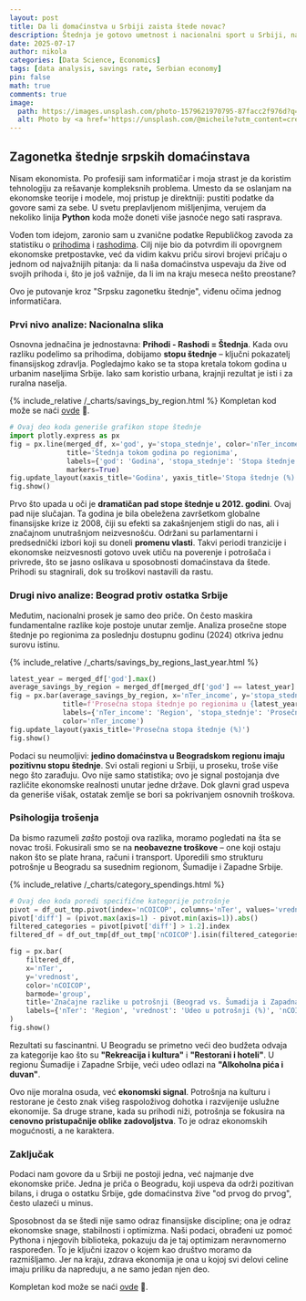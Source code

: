 ```yaml
---
layout: post
title: Da li domaćinstva u Srbiji zaista štede novac?
description: Štednja je gotovo umetnost i nacionalni sport u Srbiji, nastao iz potreba i iskustava prethodnih generacija.
date: 2025-07-17
author: nikola
categories: [Data Science, Economics]
tags: [data analysis, savings rate, Serbian economy]
pin: false
math: true
comments: true
image:
  path: https://images.unsplash.com/photo-1579621970795-87facc2f976d?q=80&w=1170&auto=format&fit=crop&ixlib=rb-4.1.0&ixid=M3wxMjA3fDB8MHxwaG90by1wYWdlfHx8fGVufDB8fHx8fA%3D%3D
  alt: Photo by <a href='https://unsplash.com/@micheile?utm_content=creditCopyText&utm_medium=referral&utm_source=unsplash'>micheile henderson</a> on <a href='https://unsplash.com/photos/green-plant-in-clear-glass-vase-ZVprbBmT8QA?utm_content=creditCopyText&utm_medium=referral&utm_source=unsplash'>Unsplash</a>
---
```


## Zagonetka štednje srpskih domaćinstava

Nisam ekonomista. Po profesiji sam informatičar i moja strast je da koristim tehnologiju za rešavanje kompleksnih problema. Umesto da se oslanjam na ekonomske teorije i modele, moj pristup je direktniji: pustiti podatke da govore sami za sebe. U svetu preplavljenom mišljenjima, verujem da nekoliko linija **Python** koda može doneti više jasnoće nego sati rasprava.

Vođen tom idejom, zaronio sam u zvanične podatke Republičkog zavoda za statistiku o [prihodima](https://opendata.stat.gov.rs/data/WcfJsonRestService.Service1.svc/dataset/010101IND01/3/csv) i [rashodima](https://opendata.stat.gov.rs/data/WcfJsonRestService.Service1.svc/dataset/010201IND01/3/csv). Cilj nije bio da potvrdim ili opovrgnem ekonomske pretpostavke, već da vidim kakvu priču sirovi brojevi pričaju o jednom od najvažnijih pitanja: da li naša domaćinstva uspevaju da žive od svojih prihoda i, što je još važnije, da li im na kraju meseca nešto preostane?

Ovo je putovanje kroz "Srpsku zagonetku štednje", viđenu očima jednog informatičara.

### Prvi nivo analize: Nacionalna slika

Osnovna jednačina je jednostavna: **Prihodi - Rashodi = Štednja**. Kada ovu razliku podelimo sa prihodima, dobijamo **stopu štednje** – ključni pokazatelj finansijskog zdravlja. Pogledajmo kako se ta stopa kretala tokom godina u urbanim naseljima Srbije. Iako sam koristio urbana, krajnji rezultat je isti i za ruralna naselja.

{% include_relative /_charts/savings_by_region.html %} 
Kompletan kod može se naći [ovde][github-repo] 🔗.
```python
# Ovaj deo koda generiše grafikon stope štednje
import plotly.express as px
fig = px.line(merged_df, x='god', y='stopa_stednje', color='nTer_income',
              title='Štednja tokom godina po regionima',
              labels={'god': 'Godina', 'stopa_stednje': 'Stopa štednje (%)', 'nTer_income': 'Region'},
              markers=True)
fig.update_layout(xaxis_title='Godina', yaxis_title='Stopa štednje (%)')
fig.show()
```

Prvo što upada u oči je **dramatičan pad stope štednje u 2012. godini**. Ovaj pad nije slučajan. Ta godina je bila obeležena završetkom globalne finansijske krize iz 2008, čiji su efekti sa zakašnjenjem stigli do nas, ali i značajnom unutrašnjom neizvesnošću. Održani su parlamentarni i predsednički izbori koji su doneli **promenu vlasti**. Takvi periodi tranzicije i ekonomske neizvesnosti gotovo uvek utiču na poverenje i potrošača i privrede, što se jasno oslikava u sposobnosti domaćinstava da štede. Prihodi su stagnirali, dok su troškovi nastavili da rastu.

### Drugi nivo analize: Beograd protiv ostatka Srbije

Međutim, nacionalni prosek je samo deo priče. On često maskira fundamentalne razlike koje postoje unutar zemlje. Analiza prosečne stope štednje po regionima za poslednju dostupnu godinu (2024) otkriva jednu surovu istinu.

{% include_relative /_charts/savings_by_regions_last_year.html %}

```python
latest_year = merged_df['god'].max()
average_savings_by_region = merged_df[merged_df['god'] == latest_year].groupby('nTer_income')['stopa_stednje'].mean().reset_index()
fig = px.bar(average_savings_by_region, x='nTer_income', y='stopa_stednje',
             title=f'Prosečna stopa štednje po regionima u {latest_year}',
             labels={'nTer_income': 'Region', 'stopa_stednje': 'Prosečna stopa štednje (%)'},
             color='nTer_income')
fig.update_layout(yaxis_title='Prosečna stopa štednje (%)')
fig.show()
```
Podaci su neumoljivi: **jedino domaćinstva u Beogradskom regionu imaju pozitivnu stopu štednje**. Svi ostali regioni u Srbiji, u proseku, troše više nego što zarađuju. Ovo nije samo statistika; ovo je signal postojanja dve različite ekonomske realnosti unutar jedne države. Dok glavni grad uspeva da generiše višak, ostatak zemlje se bori sa pokrivanjem osnovnih troškova.

### Psihologija trošenja

Da bismo razumeli *zašto* postoji ova razlika, moramo pogledati na šta se novac troši. Fokusirali smo se na **neobavezne troškove** – one koji ostaju nakon što se plate hrana, računi i transport. Uporedili smo strukturu potrošnje u Beogradu sa susednim regionom, Šumadije i Zapadne Srbije.

{% include_relative /_charts/category_spendings.html %}

```python
# Ovaj deo koda poredi specifične kategorije potrošnje
pivot = df_out_tmp.pivot(index='nCOICOP', columns='nTer', values='vrednost')
pivot['diff'] = (pivot.max(axis=1) - pivot.min(axis=1)).abs()
filtered_categories = pivot[pivot['diff'] > 1.2].index
filtered_df = df_out_tmp[df_out_tmp['nCOICOP'].isin(filtered_categories)]

fig = px.bar(
    filtered_df,
    x='nTer',
    y='vrednost',
    color='nCOICOP',
    barmode='group',
    title='Značajne razlike u potrošnji (Beograd vs. Šumadija i Zapadna Srbija) u 2024.',
    labels={'nTer': 'Region', 'vrednost': 'Udeo u potrošnji (%)', 'nCOICOP': 'Kategorija'}
)
fig.show()
```
Rezultati su fascinantni. U Beogradu se primetno veći deo budžeta odvaja za kategorije kao što su **"Rekreacija i kultura"** i **"Restorani i hoteli"**. U regionu Šumadije i Zapadne Srbije, veći udeo odlazi na **"Alkoholna pića i duvan"**.

Ovo nije moralna osuda, već **ekonomski signal**. Potrošnja na kulturu i restorane je često znak višeg raspoloživog dohotka i razvijenije uslužne ekonomije. Sa druge strane, kada su prihodi niži, potrošnja se fokusira na **cenovno pristupačnije oblike zadovoljstva**. To je odraz ekonomskih mogućnosti, a ne karaktera.

### Zaključak

Podaci nam govore da u Srbiji ne postoji jedna, već najmanje dve ekonomske priče. Jedna je priča o Beogradu, koji uspeva da održi pozitivan bilans, i druga o ostatku Srbije, gde domaćinstva žive "od prvog do prvog", često ulazeći u minus.

Sposobnost da se štedi nije samo odraz finansijske discipline; ona je odraz ekonomske snage, stabilnosti i optimizma. Naši podaci, obrađeni uz pomoć Pythona i njegovih biblioteka, pokazuju da je taj optimizam neravnomerno raspoređen. To je ključni izazov o kojem kao društvo moramo da razmišljamo. Jer na kraju, zdrava ekonomija je ona u kojoj svi delovi celine imaju priliku da napreduju, a ne samo jedan njen deo.

Kompletan kod može se naći [ovde][github-repo] 🔗.

[github-repo]: https://github.com/GolubovicNikola/blog-jupyter-notebooks/blob/main/da-li-srpska-domacinstva-stede.ipynb "Pogledaj kod na GitHub-u"